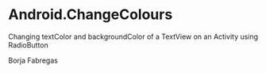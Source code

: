 # Android.ChangeColours

Changing textColor and backgroundColor of a TextView on an Activity using RadioButton

Borja Fabregas
